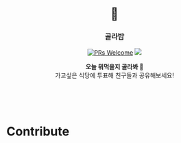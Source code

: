 <div width="100%" height="100%" align="center">

<h1 align="center">
🍚
</h1>

<p align="center">
  <h3 align="center"> 골라밥 </h3>
  <a href="CONTRIBUTING.md#pull-requests"><img src="https://img.shields.io/badge/PRs-welcome-brightgreen.svg" alt="PRs Welcome"></a>
  <img src="https://img.shields.io/badge/License-MIT-blue.svg">
  </p>

<b>오늘 뭐먹을지 골라봐 🍚</b></br>
가고싶은 식당에 투표해 친구들과 공유해보세요!

</div>

<br><br><br>

# Contribute
